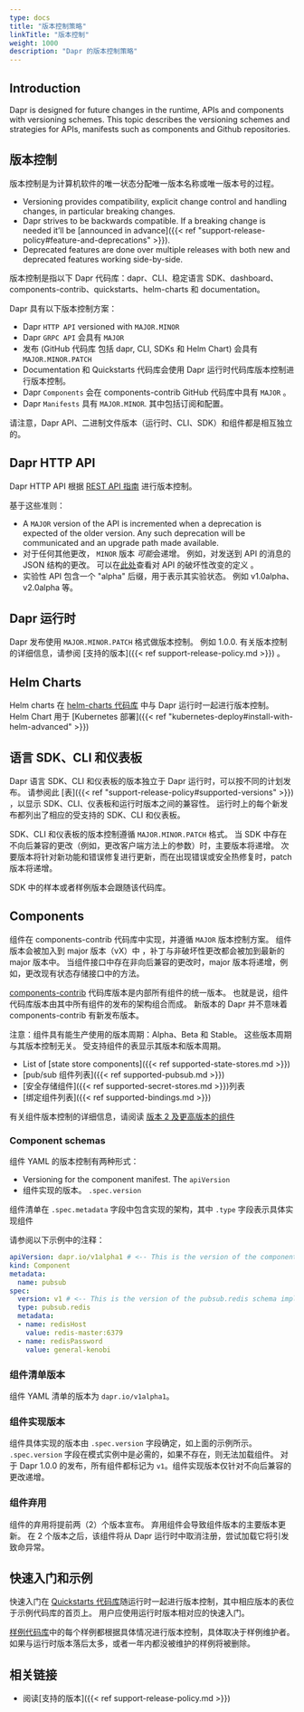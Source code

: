 ```yaml
---
type: docs
title: "版本控制策略"
linkTitle: "版本控制"
weight: 1000
description: "Dapr 的版本控制策略"
---
```


## Introduction
Dapr is designed for future changes in the runtime, APIs and components with versioning schemes. This topic describes the versioning schemes and strategies for APIs, manifests such as components and Github repositories.

## 版本控制
版本控制是为计算机软件的唯一状态分配唯一版本名称或唯一版本号的过程。
- Versioning provides compatibility, explicit change control and handling changes, in particular breaking changes.
- Dapr strives to be backwards compatible. If a breaking change is needed it’ll be [announced in advance]({{< ref "support-release-policy#feature-and-deprecations" >}}).
- Deprecated features are done over multiple releases with both new and deprecated features working side-by-side.


版本控制是指以下 Dapr 代码库：dapr、CLI、稳定语言 SDK、dashboard、components-contrib、quickstarts、helm-charts 和 documentation。

Dapr 具有以下版本控制方案：
- Dapr `HTTP API` versioned with `MAJOR.MINOR`
- Dapr `GRPC API` 会具有 `MAJOR`
- 发布 (GitHub 代码库 包括 dapr, CLI, SDKs 和 Helm Chart) 会具有 `MAJOR.MINOR.PATCH`
- Documentation 和 Quickstarts 代码库会使用 Dapr 运行时代码库版本控制进行版本控制。
- Dapr `Components` 会在 components-contrib GitHub 代码库中具有 `MAJOR` 。
- Dapr `Manifests` 具有 `MAJOR.MINOR`. 其中包括订阅和配置。

请注意，Dapr API、二进制文件版本（运行时、CLI、SDK）和组件都是相互独立的。

## Dapr HTTP API
Dapr HTTP API 根据 [REST API 指南](https://github.com/microsoft/api-guidelines/blob/vNext/Guidelines.md#71-url-structure) 进行版本控制。

基于这些准则：
- A `MAJOR` version of the API is incremented when a deprecation is expected of the older version. Any such deprecation will be communicated and an upgrade path made available.
- 对于任何其他更改， `MINOR` 版本 *可能*会递增。 例如，对发送到 API 的消息的 JSON 结构的更改。 可以在[此处](https://github.com/microsoft/api-guidelines/blob/vNext/Guidelines.md#123-definition-of-a-breaking-change)查看对 API 的破坏性改变的定义 。
- 实验性 API 包含一个 "alpha" 后缀，用于表示其实验状态。 例如 v1.0alpha、v2.0alpha 等。

## Dapr 运行时
Dapr 发布使用 `MAJOR.MINOR.PATCH` 格式做版本控制。 例如 1.0.0. 有关版本控制的详细信息，请参阅 [支持的版本]({{< ref support-release-policy.md >}}) 。

## Helm Charts
Helm charts 在 [helm-charts 代码库](https://github.com/dapr/helm-charts) 中与 Dapr 运行时一起进行版本控制。 Helm Chart 用于 [Kubernetes 部署]({{< ref "kubernetes-deploy#install-with-helm-advanced" >}})

## 语言 SDK、CLI 和仪表板
Dapr 语言 SDK、CLI 和仪表板的版本独立于 Dapr 运行时，可以按不同的计划发布。 请参阅此 [表]({{< ref "support-release-policy#supported-versions" >}}) ，以显示 SDK、CLI、仪表板和运行时版本之间的兼容性。 运行时上的每个新发布都列出了相应的受支持的 SDK、CLI 和仪表板。

SDK、CLI 和仪表板的版本控制遵循 `MAJOR.MINOR.PATCH` 格式。 当 SDK 中存在不向后兼容的更改（例如，更改客户端方法上的参数）时，主要版本将递增。 次要版本将针对新功能和错误修复进行更新，而在出现错误或安全热修复时，patch 版本将递增。

SDK 中的样本或者样例版本会跟随该代码库。

## Components
组件在 components-contrib 代码库中实现，并遵循 `MAJOR` 版本控制方案。 组件版本会被加入到 major 版本（vX）中 ，补丁与非破坏性更改都会被加到最新的 major 版本中。 当组件接口中存在非向后兼容的更改时，major 版本将递增，例如，更改现有状态存储接口中的方法。

[components-contrib](https://github.com/dapr/components-contrib/) 代码库版本是内部所有组件的统一版本。  也就是说，组件代码库版本由其中所有组件的发布的架构组合而成。 新版本的 Dapr 并不意味着 components-contrib 有新发布版本。

注意：组件具有能生产使用的版本周期：Alpha、Beta 和 Stable。 这些版本周期与其版本控制无关。 受支持组件的表显示其版本和版本周期。
* List of [state store components]({{< ref supported-state-stores.md >}})
* [pub/sub 组件列表]({{< ref supported-pubsub.md >}})
* [安全存储组件]({{< ref supported-secret-stores.md >}})列表
* [绑定组件列表]({{< ref supported-bindings.md >}})

有关组件版本控制的详细信息，请阅读 [版本 2 及更高版本的组件](https://github.com/dapr/components-contrib/blob/master/docs/developing-component.md#version-2-and-beyond-of-a-component)

### Component schemas

组件 YAML 的版本控制有两种形式：
- Versioning for the component manifest. The `apiVersion`
- 组件实现的版本。 `.spec.version`

组件清单在 `.spec.metadata` 字段中包含实现的架构，其中 `.type` 字段表示具体实现组件

请参阅以下示例中的注释：
```yaml
apiVersion: dapr.io/v1alpha1 # <-- This is the version of the component manifest
kind: Component
metadata:
  name: pubsub
spec:
  version: v1 # <-- This is the version of the pubsub.redis schema implementation
  type: pubsub.redis
  metadata:
  - name: redisHost
    value: redis-master:6379
  - name: redisPassword
    value: general-kenobi
```

### 组件清单版本
组件 YAML 清单的版本为 `dapr.io/v1alpha1`。

### 组件实现版本
组件具体实现的版本由 `.spec.version` 字段确定，如上面的示例所示。 `.spec.version` 字段在模式实例中是必需的，如果不存在，则无法加载组件。 对于 Dapr 1.0.0 的发布，所有组件都标记为 `v1`。组件实现版本仅针对不向后兼容的更改递增。

### 组件弃用
组件的弃用将提前两（2）个版本宣布。 弃用组件会导致组件版本的主要版本更新。 在 2 个版本之后，该组件将从 Dapr 运行时中取消注册，尝试加载它将引发致命异常。

## 快速入门和示例
快速入门在 [ Quickstarts 代码库](https://github.com/dapr/quickstarts)随运行时一起进行版本控制，其中相应版本的表位于示例代码库的首页上。  用户应使用运行时版本相对应的快速入门。

[样例代码库](https://github.com/dapr/samples)中的每个样例都根据具体情况进行版本控制，具体取决于样例维护者。 如果与运行时版本落后太多，或者一年内都没被维护的样例将被删除。

## 相关链接
* 阅读[支持的版本]({{< ref support-release-policy.md >}})
